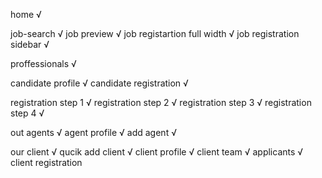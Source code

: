 home √

job-search √
job preview √
job registartion full width √
job registration sidebar √

proffessionals √


candidate profile √
candidate registration √

registration step 1 √
registration step 2 √
registration step 3 √
registration step 4 √

out agents √
agent profile √
add agent √

our client √
qucik add client √
client profile √
client team √
applicants √
client registration
